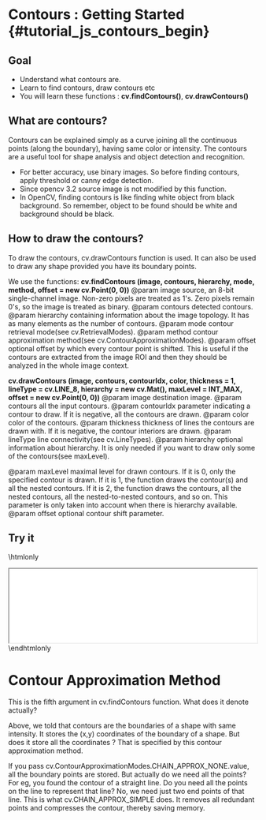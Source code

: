 Contours : Getting Started {#tutorial_js_contours_begin}
==========================

Goal
----

-   Understand what contours are.
-   Learn to find contours, draw contours etc
-   You will learn these functions : **cv.findContours()**, **cv.drawContours()**

What are contours?
------------------

Contours can be explained simply as a curve joining all the continuous points (along the boundary),
having same color or intensity. The contours are a useful tool for shape analysis and object
detection and recognition.

-   For better accuracy, use binary images. So before finding contours, apply threshold or canny
    edge detection.
-   Since opencv 3.2 source image is not modified by this function.
-   In OpenCV, finding contours is like finding white object from black background. So remember,
    object to be found should be white and background should be black.

How to draw the contours?
-------------------------

To draw the contours, cv.drawContours function is used. It can also be used to draw any shape
provided you have its boundary points.

We use the functions: **cv.findContours (image, contours, hierarchy, mode, method, offset = new cv.Point(0, 0))**
@param image         source, an 8-bit single-channel image. Non-zero pixels are treated as 1's. Zero pixels remain 0's, so the image is treated as binary.
@param contours      detected contours.
@param hierarchy     containing information about the image topology. It has as many elements as the number of contours.
@param mode          contour retrieval mode(see cv.RetrievalModes).
@param method        contour approximation method(see cv.ContourApproximationModes).
@param offset        optional offset by which every contour point is shifted. This is useful if the contours are extracted from the image ROI and then they should be analyzed in the whole image context.

**cv.drawContours (image, contours, contourIdx, color, thickness = 1, lineType = cv.LINE_8, hierarchy = new cv.Mat(), maxLevel = INT_MAX, offset = new cv.Point(0, 0))**
@param image         destination image.
@param contours      all the input contours.
@param contourIdx    parameter indicating a contour to draw. If it is negative, all the contours are drawn.
@param color         color of the contours.
@param thickness     thickness of lines the contours are drawn with. If it is negative, the contour interiors are drawn.
@param lineType      line connectivity(see cv.LineTypes).
@param hierarchy     optional information about hierarchy. It is only needed if you want to draw only some of the contours(see maxLevel).

@param maxLevel      maximal level for drawn contours. If it is 0, only the specified contour is drawn. If it is 1, the function draws the contour(s) and all the nested contours. If it is 2, the function draws the contours, all the nested contours, all the nested-to-nested contours, and so on. This parameter is only taken into account when there is hierarchy available.
@param offset        optional contour shift parameter.

Try it
------

\htmlonly
<iframe src="../../js_contours_begin_contours.html" width="100%"
        onload="this.style.height=this.contentDocument.body.scrollHeight +'px';">
</iframe>
\endhtmlonly

Contour Approximation Method
============================

This is the fifth argument in cv.findContours function. What does it denote actually?

Above, we told that contours are the boundaries of a shape with same intensity. It stores the (x,y)
coordinates of the boundary of a shape. But does it store all the coordinates ? That is specified by
this contour approximation method.

If you pass cv.ContourApproximationModes.CHAIN_APPROX_NONE.value, all the boundary points are stored. But actually do we need all
the points? For eg, you found the contour of a straight line. Do you need all the points on the line
to represent that line? No, we need just two end points of that line. This is what
cv.CHAIN_APPROX_SIMPLE does. It removes all redundant points and compresses the contour, thereby
saving memory.
